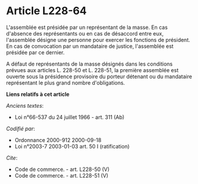 # Article L228-64

L'assemblée est présidée par un représentant de la masse. En cas d'absence des représentants ou en cas de désaccord entre
eux, l'assemblée désigne une personne pour exercer les fonctions de président. En cas de convocation par un mandataire de
justice, l'assemblée est présidée par ce dernier.

A défaut de représentants de la masse désignés dans les conditions prévues aux articles L. 228-50 et L. 228-51, la première
assemblée est ouverte sous la présidence provisoire du porteur détenant ou du mandataire représentant le plus grand nombre
d'obligations.

**Liens relatifs à cet article**

_Anciens textes_:

  - Loi n°66-537 du 24 juillet 1966 - art. 311 (Ab)

_Codifié par_:

  - Ordonnance 2000-912 2000-09-18
  - Loi n°2003-7 2003-01-03 art. 50 I (ratification)

_Cite_:

  - Code de commerce. - art. L228-50 (V)
  - Code de commerce. - art. L228-51 (V)
